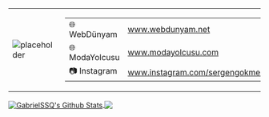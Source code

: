 <p align="center">
  <table>
    <tr>
      <td width="600px">
        <img src="https://www.webdunyam.net/wp-content/uploads/2022/06/logo.webp" alt="placeholder">
      </td>
      <td width="600px">
        <table>
          <tr>
            <td>🌐 WebDünyam</td>
            <td><a href="http://www.WebDunyam.NET">www.webdunyam.net</a></td>
          </tr>
          <tr>
            <td>🌐 ModaYolcusu</td>
            <td><a href="http://www.ModaYolcusu.com">www.modayolcusu.com</a></td>
          </tr>
          <tr>
            <td>📷 Instagram</td>
            <td><a href="http://www.instagram.com/yourusername">www.instagram.com/sergengokmen22</a></td>
          </tr>
        </table>
      </td>
      <td width="600px">
        <img src="https://modayolcusu.com/wp-content/uploads/2023/02/output-onlinepngtools.png" alt="placeholder">
      </td>
    </tr>
  </table>
</p>
<div>
  <a href="https://github.com/anuraghazra/github-readme-stats">
    <img align="center" src="https://github-readme-stats.vercel.app/api?username=gabrielssq&theme=ayu-mirage&show_icons=true" alt="GabrielSSQ's Github Stats" />
  </a>
  <a href="https://github.com/anuraghazra/convoychat">
    <img align="center" src="https://github-readme-stats.vercel.app/api/top-langs/?username=anuraghazra&layout=compact&theme=radical" />
  </a>
</div>
